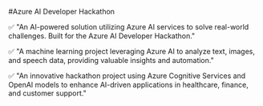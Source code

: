 #Azure AI Developer Hackathon

✅ "An AI-powered solution utilizing Azure AI services to solve real-world challenges. Built for the Azure AI Developer Hackathon."

✅ "A machine learning project leveraging Azure AI to analyze text, images, and speech data, providing valuable insights and automation."

✅ "An innovative hackathon project using Azure Cognitive Services and OpenAI models to enhance AI-driven applications in healthcare, finance, and customer support."
